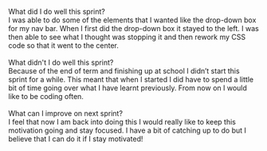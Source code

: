 What did I do well this sprint?<br>
I was able to do some of the elements that I wanted like the drop-down box for my nav bar. When I first did the drop-down box it stayed to the left. I was then able to see what I thought was stopping it and then rework my CSS code so that it went to the center.
<br>
<br>
 What didn't I do well this sprint?<br>
Because of the end of term and finishing up at school I didn’t start this sprint for a while. This meant that when I started I did have to spend a little bit of time going over what I have learnt previously. From now on I would like to be coding often.
<br>
<br>
 What can I improve on next sprint?<br>
I feel that now I am back into doing this I would really like to keep this motivation going and stay focused. I have a bit of catching up to do but I believe that I can do it if I stay motivated!
<br>
<br>